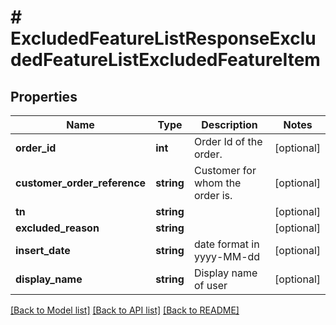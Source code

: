 # # ExcludedFeatureListResponseExcludedFeatureListExcludedFeatureItem

## Properties

Name | Type | Description | Notes
------------ | ------------- | ------------- | -------------
**order_id** | **int** | Order Id of the order. | [optional]
**customer_order_reference** | **string** | Customer for whom the order is. | [optional]
**tn** | **string** |  | [optional]
**excluded_reason** | **string** |  | [optional]
**insert_date** | **string** | date format in yyyy-MM-dd | [optional]
**display_name** | **string** | Display name of user | [optional]

[[Back to Model list]](../../README.md#models) [[Back to API list]](../../README.md#endpoints) [[Back to README]](../../README.md)
